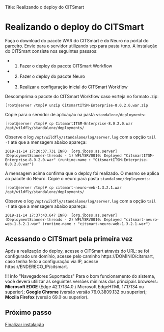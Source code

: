 Title: Realizando o deploy do CITSmart

# Realizando o deploy do CITSmart

Faça o download do pacote WAR do CITSmart e do Neuro no portal do parceiro. Envie para o servidor utilizando scp para pasta /tmp. A instalação do CITSmart consiste nos seguintes passsos:

- 1. Fazer o deploy do pacote CITSmart Workflow
- 2. Fazer o deploy do pacote Neuro
- 3. Realizar a configuração inicial do CITSmart Workflow

Descomprima o pacote do CITSmart Workflow caso esrteja no formato .zip:

``` shell
[root@server /tmp]# unzip CitsmartITSM-Enterprise-8.0.2.0.war.zip
```

Copie para o servidor de aplicação na pasta `standalone/deployments`:

``` shell
[root@server /tmp]# cp CitsmartITSM-Enterprise-8.0.2.0.war /opt/wildfly/standalone/deployments/
```
Observe o log `/opt/wildfly/standalone/log/server.log` com a opção `tail -f` até que a mensagem abaixo apareça:

``` shell
2019-11-14 17:20:37,731 INFO  [org.jboss.as.server] (DeploymentScanner-threads - 1) WFLYSRV0010: Deployed "CitsmartITSM-Enterprise-8.0.2.0.war" (runtime-name : "CitsmartITSM-Enterprise-8.0.2.0.war")
```

A mensagem acima confirma que o deploy foi realizado. O mesmo se aplica ao pacote do Neuro. Copie o neuro para pasta `standalone/deployments`:

``` shell
[root@server /tmp]# cp citsmart-neuro-web-1.3.2.1.war /opt/wildfly/standalone/deployments/
```

Observe o log `/opt/wildfly/standalone/log/server.log` com a opção `tail -f` até que a mensagem abaixo apareça:

``` shell
2019-11-14 17:37:43,647 INFO  [org.jboss.as.server] (DeploymentScanner-threads - 2) WFLYSRV0010: Deployed "citsmart-neuro-web-1.3.2.1.war" (runtime-name : "citsmart-neuro-web-1.3.2.1.war")
```

## Acessando o CITSmart pela primeira vez

Após a realização do deploy, acesse o CITSmart através do URL: se foi configurado um domínio, acesse pelo caminho https://DOMINIO/citsmart, caso tenha feito a configuração via IP, acesse https://ENDERECO_IP/citsmart.

!!! info "Navegadores Suportados"
    Para o bom funcionamento do sistema, você deverá utilizar as seguintes versões mínimas dos principais browsers: **Microsoft EDGE** (Edge 42.17134.0 / Microsoft EdgeHTML 17.17134 ou superior); **Google Chrome** (versão versão 76.0.3809.132 ou superior); **Mozila Firefox** (versão 69.0 ou superior).

## Próximo passo

[Finalizar instalação][1]

[1]:/citsmart-platform-8/get-started/installation-and-upgrade/perform-installation/setup-citsmart.html

